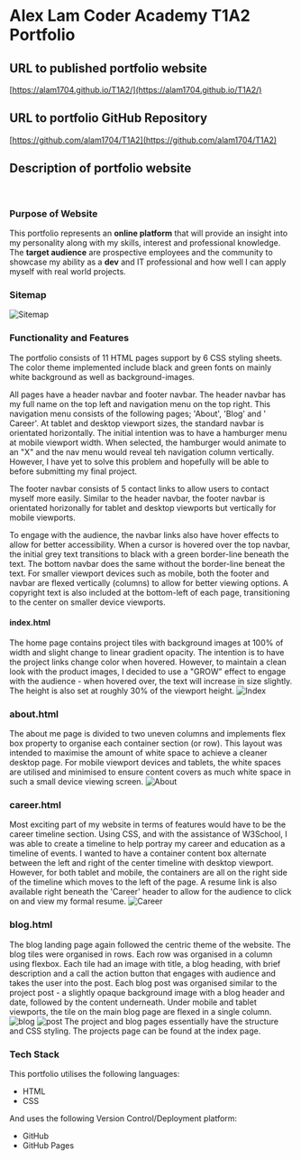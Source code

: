 # Alex Lam Coder Academy T1A2 Portfolio 

## URL to published portfolio website 
[https://alam1704.github.io/T1A2/](https://alam1704.github.io/T1A2/)
<br>

## URL to portfolio GitHub Repository 
[https://github.com/alam1704/T1A2](https://github.com/alam1704/T1A2)
<br>

## Description of portfolio website 
<br>

### **Purpose of Website**
This portfolio represents an **online platform** that will provide an insight into my personality along with my skills, interest and professional knowledge. The **target audience** are prospective employees and the community to showcase my ability as a **dev** and IT professional and how well I can apply myself with real world projects.
<br>

### **Sitemap**
![Sitemap](docs/sitemap.png)
<br>

### **Functionality and Features**
The portfolio consists of 11 HTML pages support by 6 CSS styling sheets. The color theme implemented include black and green fonts on mainly white background as well as background-images. 
<br>

All pages have a header navbar and footer navbar. The header navbar has my full name on the top left and navigation menu on the top right. This navigation menu consists of the following pages; 'About', 'Blog' and ' Career'. At tablet and desktop viewport sizes, the standard navbar is orientated horizontally. The initial intention was to have a hamburger menu at mobile viewport width. When selected, the hamburger would animate to an "X" and the nav menu would reveal teh navigation column vertically. However, I have yet to solve this problem and hopefully will be able to before submitting my final project.
<br>

The footer navbar consists of 5 contact links to allow users to contact myself more easily. Similar to the header navbar, the footer navbar is orientated horizonally for tablet and desktop viewports but vertically for mobile viewports. 
<br>

To engage with the audience, the navbar links also have hover effects to allow for better accessibility. When a cursor is hovered over the top navbar, the initial grey text transitions to black with a green border-line beneath the text. The bottom navbar does the same without the border-line beneat the text. For smaller viewport devices such as mobile, both the footer and navbar are flexed vertically (columns) to allow for better viewing options. A copyright text is also included at the bottom-left of each page, transitioning to the center on smaller device viewports.
<br>

#### **index.html**
The home page contains project tiles with background images at 100% of width and slight change to linear gradient opacity. The intention is to have the project links change color when hovered. However, to maintain a clean look with the product images, I decided to use a "GROW" effect to engage with the audience - when hovered over, the text will increase in size slightly. The height is also set at roughly 30% of the viewport height.
![Index](docs/index.png)
<br>

### **about.html**
The about me page is divided to two uneven columns and implements flex box property to organise each container section (or row). This layout was intended to maximise the amount of white space to achieve a cleaner desktop page. For mobile viewport devices and tablets, the white spaces are utilised and minimised to ensure content covers as much white space in such a small device viewing screen.
 ![About](docs/about.png)

 ### **career.html**
 Most exciting part of my website in terms of features would have to be the career timeline section. Using CSS, and with the assistance of W3School, I was able to create a timeline to help portray my career and education as a timeline of events. I wanted to have a container content box alternate between the left and right of the center timeline with desktop viewport. However, for both tablet and mobile, the containers are all on the right side of the timeline which moves to the left of the page. A resume link is also available right beneath the 'Career' header to allow for the audience to click on and view my formal resume.
 ![Career](docs/career.png)
 <br>

 ### **blog.html**
 The blog landing page again followed the centric theme of the website. The blog tiles were organised in rows. Each row was organised in a column using flexbox. Each tile had an image with title, a blog heading, with brief description and a call the action button that engages with audience and takes the user into the post. Each blog post was organised similar to the project post - a slightly opaque background image with a blog header and date, followed by the content underneath. Under mobile and tablet viewports, the tile on the main blog page are flexed in a single column. 
 ![blog](docs/blog_main.png) 
 ![post](docs/project.png)
 The project and blog pages essentially have the structure and CSS styling. The projects page can be found at the index page. 

 ### **Tech Stack**
 This portfolio utilises the following languages:
 - HTML
 - CSS
 
 And uses the following Version Control/Deployment platform:
 - GitHub
 - GitHub Pages